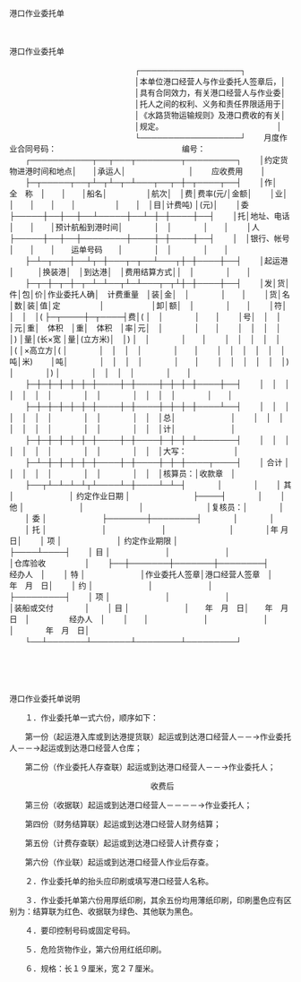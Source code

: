 



港口作业委托单



 

　　


 港口作业委托单




　　　　　　　　　　　　　　　　┌──────────────────┐
　　　　　　　　　　　　　　　　│本单位港口经营人与作业委托人签章后，│
　　　　　　　　　　　　　　　　│具有合同效力，有关港口经营人与作业委│
　　　　　　　　　　　　　　　　│托人之间的权利、义务和责任界限适用于│
　　　　　　　　　　　　　　　　│《水路货物运输规则》及港口费收的有关│
　　　　　　　　　　　　　　　　│规定。　　　　　　　　　　　　　　　│
　　　　　　　　　　　　　　　　└──────────────────┘
　　月度作业合同号码：　　　　　　　　　　　　　　　　编号：
　　┌───────────┬──┬───┬────────┬─────────┐
　　│约定货物进港时间和地点│　　│承运人│　　　　　　　　│　　 应收费用　　 │
　　├─┬─────┬──┬┴─┬┴─┬─┴───┬──┬─┼─┬────┬──┤
　　│作│　全　称　│　　│　　│船名│　　　　　│航次│　│费│费率(元/│金额│
　　│业│　　　　　│　　│　　│　　│　　　　　│　　│　│目│计费吨) │(元)│
　　│委├─────┼──┼──┼──┴─────┼──┴─┼─┼────┼──┤
　　│托│地址、电话│　　│　　│预计航船到港时间│　　　　│　│　　　　│　　│
　　│人├─────┼──┼──┼────────┼────┼─┼────┼──┤
　　│　│银行、帐号│　　│　　│　　运单号码　　│　　　　│　│　　　　│　　│
　　├─┴─┬───┼──┴┬─┼───┬─┬──┴───┬┼─┼────┼──┤
　　│起运港│　　　│换装港│　│到达港│　│费用结算方式││　│　　　　│　　│
　　├─┬─┼─┬─┼─┬─┴─┴──┬┴─┴───┬─┬┴┼─┼────┼──┤
　　│发│货│件│包│价│作业委托人确│　计费重量　│装│金│　│　　　　│　　│
　　│货│名│数│装│值│定　　　　　│　　　　　　│卸│额│　│　　　　│　　│
　　│符│　│　│　│( ├─┬────┼─┬────┤费│( │　│　　　　│　　│
　　│号│　│　│　│元│重│　体积　│重│　体积　│率│元│　│　　　　│　　│
　　│　│　│　│　│) │量│(长×宽 │量│(立方米)│　│) │　│　　　　│　　│
　　│　│　│　│　│　│( │×高立方│( │　　　　│　│　│　│　　　　│　　│
　　│　│　│　│　│　│吨│米)　　 │吨│　　　　│　│　│　│　　　　│　　│
　　│　│　│　│　│　│) │　　　　│) │　　　　│　│　│　│　　　　│　　│
　　├─┼─┼─┼─┼─┼─┼────┼─┼────┼─┼─┼─┼────┼──┤
　　│　│　│　│　│　│　│　　　　│　│　　　　│　│　│　│　　　　│　　│
　　├─┼─┼─┼─┼─┼─┼────┼─┼────┼─┼─┼─┼────┴──┤
　　│　│　│　│　│　│　│　　　　│　│　　　　│　│　│总│　　　　　　　│
　　│　│　│　│　│　│　│　　　　│　│　　　　│　│　│计│　　　　　　　│
　　├─┼─┼─┼─┼─┼─┼────┼─┼────┼─┼─┼─┴───────┤
　　│　│　│　│　│　│　│　　　　│　│　　　　│　│　│大写：　　　　　　│
　　├─┴─┼─┼─┼─┼─┼────┼─┼────┼─┼─┼────┬────┤
　　│ 合计 │　│　│　│　│　　　　│　│　　　　│　│　│核算员：│收款章　│
　　├──┬┴─┴─┴─┴┬┴────┴─┼────┴─┴─┤　　　　│　　　　│
　　│ 其 │　　　　　　　│ 约定作业日期 │　　　　　　　　├────┤　　　　│
　　│ 他 │　　　　　　　│　　　　　　　│　　　　　　　　│复核员：│　　　　│
　　│ 委 │　　　　　　　├───────┼────────┤　　　　│　　　　│
　　│ 托 │　　　　　　　│　　　　　　　│　　　　　　　　│　　　　│年 月 日│
　　│ 项 │　　　　　　　│ 约定作业期限 │　　　　　　　　├────┴────┤
　　│ 目 │　　　　　　　│　　　　　　　│　　　　　　　　│仓库验收　　　　　│
　　├──┼───────┼───────┼────────┤　　　　　经办人　│
　　│ 特 │　　　　　　　│作业委托人签章│港口经营人签章　│　　　　年　月　日│
　　│ 约 │　　　　　　　│　　　　　　　│　　　　　　　　├─────────┤
　　│ 项 │　　　　　　　│　　　　　　　│　　　　　　　　│装船或交付　　　　│
　　│ 目 │　　　　　　　│　　年　月　日│　　年　月　日　│　　　　　经办人　│
　　│　　│　　　　　　　│　　　　　　　│　　　　　　　　│　　　　年　月　日│
　　└──┴───────┴───────┴────────┴─────────┘
　　


　　

　　


 港口作业委托单说明



　　１．作业委托单一式六份，顺序如下：

　　第一份（起运港入库或到达港提货联）起运或到达港口经营人－－→作业委托人－－→起运或到达港口经营人仓库；

　　第二份（作业委托人存查联）起运或到达港口经营人－－→作业委托人；

　　　　　　　　　　　　　　　　　　收费后

　　第三份（收据联）起运或到达港口经营人－－－－→作业委托人；

　　第四份（财务结算联）起运或到达港口经营人财务结算；

　　第五份（计费存查联）起运或到达港口经营人计费存查；

　　第六份（作业联）起运或到达港口经营人作业后存查。

　　２．作业委托单的抬头应印刷或填写港口经营人名称。

　　３．作业委托单第六份用厚纸印刷，其余五份均用薄纸印刷，印刷墨色应有区别为：结算联为红色、收据联为绿色、其他联为黑色。

　　４．要印控制号码或固定号码。

　　５．危险货物作业，第六份用红纸印刷。

　　６．规格：长１９厘米，宽２７厘米。